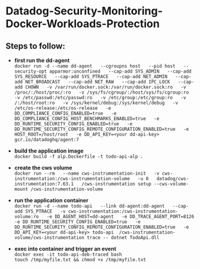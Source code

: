 # Datadog-Security-Monitoring-Docker-Workloads-Protection

## **Steps to follow:**

- **first run the dd-agent**<br>
`docker run -d --name dd-agent   --cgroupns host   --pid host   --security-opt apparmor:unconfined   --cap-add SYS_ADMIN   --cap-add SYS_RESOURCE   --cap-add SYS_PTRACE   --cap-add NET_ADMIN   --cap-add NET_BROADCAST   --cap-add NET_RAW   --cap-add IPC_LOCK   --cap-add CHOWN   -v /var/run/docker.sock:/var/run/docker.sock:ro   -v /proc/:/host/proc/:ro   -v /sys/fs/cgroup/:/host/sys/fs/cgroup:ro   -v /etc/passwd:/etc/passwd:ro   -v /etc/group:/etc/group:ro   -v /:/host/root:ro   -v /sys/kernel/debug:/sys/kernel/debug   -v /etc/os-release:/etc/os-release   -e DD_COMPLIANCE_CONFIG_ENABLED=true   -e DD_COMPLIANCE_CONFIG_HOST_BENCHMARKS_ENABLED=true   -e DD_RUNTIME_SECURITY_CONFIG_ENABLED=true   -e DD_RUNTIME_SECURITY_CONFIG_REMOTE_CONFIGURATION_ENABLED=true   -e HOST_ROOT=/host/root   -e DD_API_KEY=<your dd-api-key>   gcr.io/datadoghq/agent:7`


- **build the application image** <br>
`docker build -f alp.Dockerfile -t todo-api-alp .`

- **create the cws volume**<br>
`docker run --rm   --name cws-instrumentation-init   -v cws-instrumentation:/cws-instrumentation-volume   -u 0   datadog/cws-instrumentation:7.63.1   /cws-instrumentation setup --cws-volume-mount /cws-instrumentation-volume`


- **run the application container**<br>
`docker run -d --name todo-api   --link dd-agent:dd-agent   --cap-add SYS_PTRACE   -v cws-instrumentation:/cws-instrumentation-volume:ro   -e DD_AGENT_HOST=dd-agent   -e DD_TRACE_AGENT_PORT=8126   -e DD_RUNTIME_SECURITY_CONFIG_ENABLED=true   -e DD_RUNTIME_SECURITY_CONFIG_REMOTE_CONFIGURATION_ENABLED=true   -e DD_API_KEY=<your dd-api-key> todo-api  /cws-instrumentation-volume/cws-instrumentation trace -- dotnet TodoApi.dll`


- **exec into container and trigger an event**<br>
`docker exec -it todo-api-deb-traced bash`<br>
`touch /tmp/myfile.txt && chmod +x /tmp/myfile.txt`

